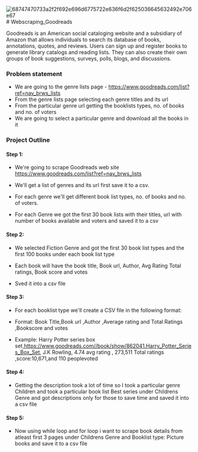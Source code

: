 ![68747470733a2f2f692e696d6775722e636f6d2f625036645632492e706e67](https://github.com/divya030/Webscraping_Goodreads/assets/96876070/cbd0b119-d265-4ede-919e-1bcefc51148e)# Webscraping_Goodreads

Goodreads is an American social cataloging website and a subsidiary of Amazon that allows individuals to search its database of books, annotations, quotes, and reviews. Users can sign up and register books to generate library catalogs and reading lists. They can also create their own groups of book suggestions, surveys, polls, blogs, and discussions.

### Problem statement

* We are going to the genre lists page - https://www.goodreads.com/list?ref=nav_brws_lists
* From the genre lists page selecting each genre titles and its url
* From the particular genre url getting the booklists types, no. of books and no. of voters
* We are going to select a particular genre and download all the books in it

### Project Outline

#### Step 1:

* We're going to scrape Goodreads web site https://www.goodreads.com/list?ref=nav_brws_lists

* We'll get a list of genres and its url first save it to a csv.

* For each genre we'll get different book list types, no. of books and no. of voters.

* For each Genre we got the first 30 book lists with their titles, url with number of books available and voters and saved it to a csv

#### Step 2:

* We selected Fiction Genre and got the first 30 book list types and the first 100 books under each book list type

* Each book will have the book title, Book url, Author, Avg Rating Total ratings, Book score and votes

* Sved it into a csv file

#### Step 3:

* For each booklist type we'll create a CSV file in the following format:

* Format: Book Title,Book url ,Author ,Average rating and Total Ratings ,Bookscore and votes

* Example: Harry Potter series box set,https://www.goodreads.com//book/show/862041.Harry_Potter_Series_Box_Set, J.K Rowling, 4.74 avg rating ‚ 273,511 Total ratings ,score:10,671,and 110 peoplevoted

#### Step 4:

* Getting the description took a lot of time so I took a particular genre Children and took a particular book list Best series under Childrens Genre and got descriptions only for those to save time and saved it into a csv file

#### Step 5:

* Now using while loop and for loop i want to scrape book details from atleast first 3 pages under Childrens Genre and Booklist type: Picture books and save it to a csv file
